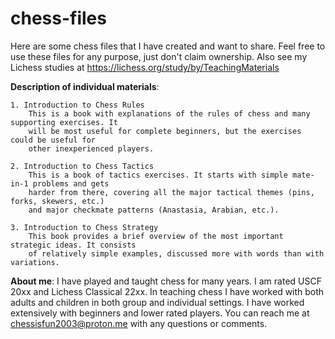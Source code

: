 # chess-files
Here are some chess files that I have created and want to share. Feel free to use these files for any purpose, just don't claim ownership. Also see my Lichess studies at https://lichess.org/study/by/TeachingMaterials

**Description of individual materials**:

    1. Introduction to Chess Rules
        This is a book with explanations of the rules of chess and many supporting exercises. It
        will be most useful for complete beginners, but the exercises could be useful for
        other inexperienced players.
    
    2. Introduction to Chess Tactics
        This is a book of tactics exercises. It starts with simple mate-in-1 problems and gets
        harder from there, covering all the major tactical themes (pins, forks, skewers, etc.)
        and major checkmate patterns (Anastasia, Arabian, etc.).

    3. Introduction to Chess Strategy
        This book provides a brief overview of the most important strategic ideas. It consists
        of relatively simple examples, discussed more with words than with variations.

**About me**: I have played and taught chess for many years. I am rated USCF 20xx and Lichess Classical 22xx. In teaching chess I have worked with both adults and children in both group and individual settings. I have worked extensively with beginners and lower rated players. You can reach me at chessisfun2003@proton.me with any questions or comments.
